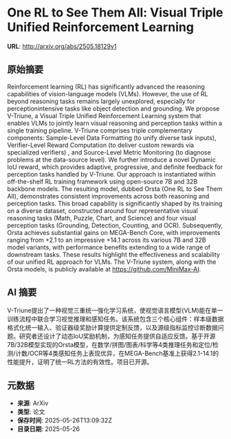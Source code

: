 # One RL to See Them All: Visual Triple Unified Reinforcement Learning

**URL**: http://arxiv.org/abs/2505.18129v1

## 原始摘要

Reinforcement learning (RL) has significantly advanced the reasoning
capabilities of vision-language models (VLMs). However, the use of RL beyond
reasoning tasks remains largely unexplored, especially for perceptionintensive
tasks like object detection and grounding. We propose V-Triune, a Visual Triple
Unified Reinforcement Learning system that enables VLMs to jointly learn visual
reasoning and perception tasks within a single training pipeline. V-Triune
comprises triple complementary components: Sample-Level Data Formatting (to
unify diverse task inputs), Verifier-Level Reward Computation (to deliver
custom rewards via specialized verifiers) , and Source-Level Metric Monitoring
(to diagnose problems at the data-source level). We further introduce a novel
Dynamic IoU reward, which provides adaptive, progressive, and definite feedback
for perception tasks handled by V-Triune. Our approach is instantiated within
off-the-shelf RL training framework using open-source 7B and 32B backbone
models. The resulting model, dubbed Orsta (One RL to See Them All),
demonstrates consistent improvements across both reasoning and perception
tasks. This broad capability is significantly shaped by its training on a
diverse dataset, constructed around four representative visual reasoning tasks
(Math, Puzzle, Chart, and Science) and four visual perception tasks (Grounding,
Detection, Counting, and OCR). Subsequently, Orsta achieves substantial gains
on MEGA-Bench Core, with improvements ranging from +2.1 to an impressive +14.1
across its various 7B and 32B model variants, with performance benefits
extending to a wide range of downstream tasks. These results highlight the
effectiveness and scalability of our unified RL approach for VLMs. The V-Triune
system, along with the Orsta models, is publicly available at
https://github.com/MiniMax-AI.


## AI 摘要

V-Triune提出了一种视觉三重统一强化学习系统，使视觉语言模型(VLM)能在单一训练流程中联合学习视觉推理和感知任务。该系统包含三个核心组件：样本级数据格式化统一输入、验证器级奖励计算提供定制反馈，以及源级指标监控诊断数据问题。研究者还设计了动态IoU奖励机制，为感知任务提供自适应反馈。基于开源7B/32B模型实现的Orsta模型，在数学/拼图/图表/科学等4类推理任务和定位/检测/计数/OCR等4类感知任务上表现优异，在MEGA-Bench基准上获得2.1-14.1的性能提升，证明了统一RL方法的有效性。项目已开源。

## 元数据

- **来源**: ArXiv
- **类型**: 论文
- **保存时间**: 2025-05-26T13:09:32Z
- **目录日期**: 2025-05-26
